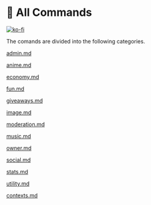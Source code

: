 # 📘 All Commands

[![ko-fi](https://ko-fi.com/img/githubbutton\_sm.svg)](https://ko-fi.com/C0C1PUABU)

The comands are divided into the following categories.

[admin.md](admin.md "mention")

[anime.md](anime.md "mention")

[economy.md](economy.md "mention")

[fun.md](fun.md "mention")

[giveaways.md](giveaways.md "mention")

[image.md](image.md "mention")

[moderation.md](moderation.md "mention")

[music.md](music.md "mention")

[owner.md](owner.md "mention")

[social.md](social.md "mention")

[stats.md](stats.md "mention")

[utility.md](utility.md "mention")

[contexts.md](contexts.md "mention")
